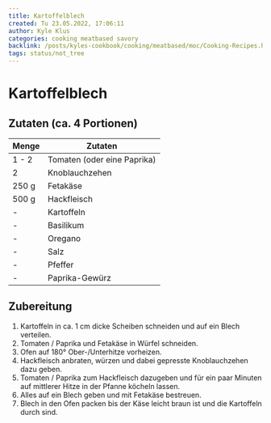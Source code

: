 ```yaml
---
title: Kartoffelblech
created: Tu 23.05.2022, 17:06:11
author: Kyle Klus
categories: cooking meatbased savory
backlink: /posts/kyles-cookbook/cooking/meatbased/moc/Cooking-Recipes.html
tags: status/not_tree
---
```


# Kartoffelblech

## Zutaten (ca. 4 Portionen)

| Menge            | Zutaten                     |
| ---------------- | --------------------------- |
| 1 - 2              | Tomaten (oder eine Paprika) |
| 2                | Knoblauchzehen              |
| 250 g             | Fetakäse                    |
| 500 g             | Hackfleisch                 |
| -                | Kartoffeln                  |
| -                | Basilikum                   |
| -                | Oregano                     |
| -                | Salz                        |
| -                | Pfeffer                     |
| -                | Paprika-Gewürz              |

## Zubereitung

1. Kartoffeln in ca. 1 cm dicke Scheiben schneiden und auf ein Blech verteilen.
2. Tomaten / Paprika und Fetakäse in Würfel schneiden.
3. Ofen auf 180° Ober-/Unterhitze vorheizen.
4. Hackfleisch anbraten, würzen und dabei gepresste Knoblauchzehen dazu geben.
5. Tomaten / Paprika zum Hackfleisch dazugeben und für ein paar Minuten auf mittlerer Hitze in der Pfanne köcheln lassen.
6. Alles auf ein Blech geben und mit Fetakäse bestreuen.
7. Blech in den Ofen packen bis der Käse leicht braun ist und die Kartoffeln durch sind.
